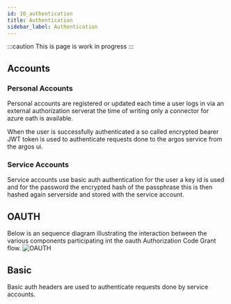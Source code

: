 ```yaml
---
id: 10_authentication
title: Authentication
sidebar_label: Authentication
---
```


:::caution
This is page is work in progress
:::
## Accounts
### Personal Accounts
Personal accounts are registered or updated each time a user logs in via an external authorization serverat the time of writing only a connector for azure oath is available.

When the user is successfully authenticated a so called encrypted bearer JWT token is used to authenticate requests done to the argos service from the argos ui.

### Service Accounts
Service accounts use basic auth authentication for the user a key id is used and for the password the encrypted hash of the passphrase this is then hashed again serverside and stored with the service account.

## OAUTH
Below is an sequence diagram illustrating the interaction between the various components participating int the oauth Authorization Code Grant flow.
![OAUTH](/img/plantuml/30_security_oauth.svg)
## Basic
Basic auth headers are used to authenticate requests done by service accounts.
